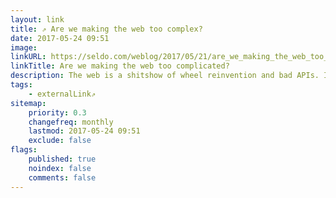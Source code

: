 ```yaml
---
layout: link
title: ⇗ Are we making the web too complex?
date: 2017-05-24 09:51
image:
linkURL: https://seldo.com/weblog/2017/05/21/are_we_making_the_web_too_complicated
linkTitle: Are we making the web too complicated?
description: The web is a shitshow of wheel reinvention and bad APIs. It's also a blizzard of innovation.
tags:
    - externalLink⇗
sitemap:
    priority: 0.3
    changefreq: monthly
    lastmod: 2017-05-24 09:51
    exclude: false
flags:
    published: true
    noindex: false
    comments: false
---
```

